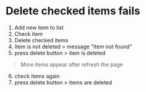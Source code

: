 # Delete checked items fails

1. Add new item to list
2. Check item
3. Delete checked items
4. Item is not deleted > message "Item not found"
5. press delete button > item is deleted

> More items appear after refresh the page

6. check items again
7. press delete button > items are deleted
